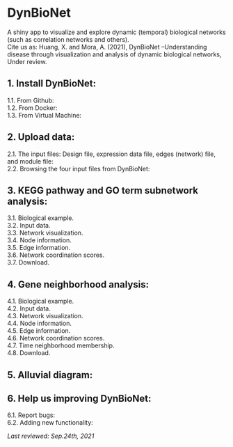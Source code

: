# DynBioNet
A shiny app to visualize and explore dynamic (temporal) biological networks (such as correlation networks and others).<br>
Cite us as: Huang, X. and Mora, A. (2021), DynBioNet –Understanding disease through visualization and analysis of dynamic biological networks, Under review.<br>

## 1. Install DynBioNet:
1.1. From Github:<br>
1.2. From Docker:<br>
1.3. From Virtual Machine:<br>

## 2. Upload data:
2.1. The input files: Design file, expression data file, edges (network) file, and module file:<br>
2.2. Browsing the four input files from DynBioNet:<br>

## 3. KEGG pathway and GO term subnetwork analysis:
3.1. Biological example.<br>
3.2. Input data.<br>
3.3. Network visualization.<br>
3.4. Node information.<br>
3.5. Edge information.<br>
3.6. Network coordination scores.<br>
3.7. Download.<br>

## 4. Gene neighborhood analysis:
4.1. Biological example.<br>
4.2. Input data.<br>
4.3. Network visualization.<br>
4.4. Node information.<br>
4.5. Edge information.<br>
4.6. Network coordination scores.<br>
4.7. Time neighborhood membership.<br>
4.8. Download.<br>

## 5. Alluvial diagram:

## 6. Help us improving DynBioNet:
6.1. Report bugs:<br>
6.2. Adding new functionality:<br>

*Last reviewed: Sep.24th, 2021*

